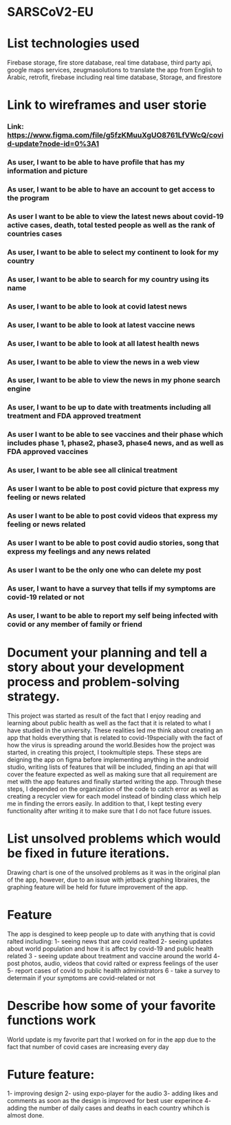 # SARSCoV2-EU

#	List technologies used

Firebase storage, fire store database,  real time database, third party api, google maps services, 
zeugmasolutions to translate the app from English to Arabic, retrofit, firebase including real time database,
Storage, and firestore
#	Link to wireframes and user storie
### Link: https://www.figma.com/file/g5fzKMuuXgUO8761LfVWcQ/covid-update?node-id=0%3A1

### As user, I want to be able to have profile that has my information and picture
### As user, I want to be able to have an account to get access to the program 
### As user I want to be able to view the latest news about covid-19 active cases, death, total tested people as well as the rank of countries cases
### As user, I want to be able to select my continent to look for my country
### As user, I want to be able to search for my country using its name 
### As user, I want to be able to look at covid latest news 
### As user, I want to be able to look at latest vaccine news
### As user, I want to be able to look at all latest health news
### As user, I want to be able to view the news in a web view
### As user, I want to be able to view the news in my phone search engine
### As user, I want to be up to date with treatments including all treatment and FDA approved treatment
### As user I want to be able to see vaccines and their phase which includes phase 1, phase2, phase3, phase4 news, and as well as FDA approved vaccines
### As user, I want to be able see all clinical treatment
### As user I want to be able to post covid picture that express my feeling or news related 
### As user I want to be able to post covid videos that express my feeling or news related 
### As user I want to be able to post covid audio stories, song that express my feelings and any news related
### As user I want to be the only one who can delete my post 
### As user, I want to have a survey that tells if my symptoms are covid-19 related or not

### As user, I want to be able to report my self being infected with covid or any member of family or friend 

#	Document your planning and tell a story about your development process and problem-solving strategy.

This project was started as result of the fact that I enjoy reading and learning about public health
as well as the fact that it is related to what I have studied in the university. 
These realities led me think about creating an app that holds everything 
that is related to covid-19specially with the fact of how the virus is 
spreading around the world.Besides how the project was started, in creating this
project, I tookmultiple steps. These steps are deigning the app on figma before
implementing anything in the android studio, writing lists of features 
that will be included, finding an api that will cover the feature 
expected as well as making sure that all requirement are met with the app
features and finally started writing the app. Through these steps, I depended on
the organization of the code to catch error as well as creating a recycler view for each model 
instead of binding class which help me in finding the errors easily. In addition to that, 
I kept testing every functionality after writing it to make sure that I do not face future issues.

# List unsolved problems which would be fixed in future iterations.

Drawing chart is one of the unsolved problems as it was in the original plan of the app, 
however, due to an issue with jetback graphing libraires, the graphing feature will be
held for future improvement of the app. 

# Feature
The app is desgined to keep people up to date with anything that is covid ralted including:
1- seeing news that are covid realted
2- seeing updates about world population and how it is affect by covid-19 and public health related
3 - seeing update about treatment and vaccine around the world 
4- post photos, audio, videos that covid ralted or express  feelings of the user
5- report cases of covid to public health administrators
6 - take a survey to determain if your symptoms are covid-related or not  
# Describe how some of your favorite functions work

World update is my favorite part that I worked on for in the app due 
to the fact that number of covid cases are increasing every day
# Future feature:
1- improving design 
2- using expo-player for the audio
3- adding likes and comments as soon as the design is improved for best user experince
4- adding the number of daily cases and deaths in each country whihch is almost done.

